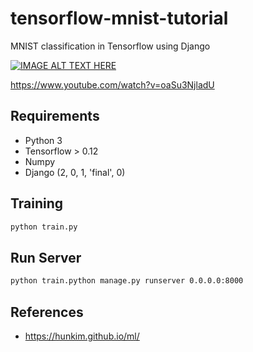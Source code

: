 # tensorflow-mnist-tutorial
MNIST classification in Tensorflow using Django

[![IMAGE ALT TEXT HERE](https://i.ytimg.com/vi/oaSu3NjladU/hqdefault.jpg?sqp=-oaymwEXCPYBEIoBSFryq4qpAwkIARUAAIhCGAE=&rs=AOn4CLB_wSe9eaVWGgnUXM-Sy3AS0rjk1g)](https://www.youtube.com/watch?v=oaSu3NjladU)

https://www.youtube.com/watch?v=oaSu3NjladU


## Requirements
- Python 3
- Tensorflow > 0.12
- Numpy
- Django (2, 0, 1, 'final', 0)


## Training
```bash
python train.py
```


## Run Server
```bash
python train.python manage.py runserver 0.0.0.0:8000
```

## References
 - https://hunkim.github.io/ml/
